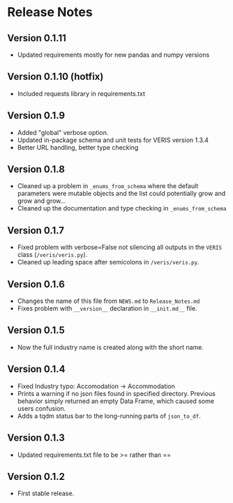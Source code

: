 # Release Notes

## Version 0.1.11
  * Updated requirements mostly for new pandas and numpy versions
  
## Version 0.1.10 (hotfix)
  * Included requests library in requirements.txt

## Version 0.1.9
  * Added "global" verbose option.  
  * Updated in-package schema and unit tests for VERIS version 1.3.4  
  * Better URL handling, better type checking  
  
## Version 0.1.8
  * Cleaned up a problem in `_enums_from_schema` where the default parameters were mutable
  objects and the list could potentially grow and grow and grow...
  * Cleaned up the documentation and type checking in `_enums_from_schema`  

## Version 0.1.7
  * Fixed problem with verbose=False not silencing all outputs in the `VERIS` class (`/veris/veris.py`).
  * Cleaned up leading space after semicolons in `/veris/veris.py`.

## Version 0.1.6  
  * Changes the name of this file from `NEWS.md` to `Release_Notes.md`  
  * Fixes problem with `__version__` declaration in `__init.md__` file.  

## Version 0.1.5
  * Now the full industry name is created along with the short name.  

## Version 0.1.4  
  * Fixed Industry typo: Accomodation -> Accommodation  
  * Prints a warning if no json files found in specified directory. Previous behavior simply returned an empty Data Frame, which caused some users confusion.  
  * Adds a tqdm status bar to the long-running parts of `json_to_df`.  

## Version 0.1.3
  * Updated requirements.txt file to be >= rather than ==

## Version 0.1.2
  * First stable release.